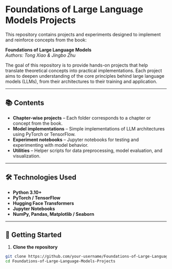 # Foundations of Large Language Models Projects

This repository contains projects and experiments designed to implement and reinforce concepts from the book:

**Foundations of Large Language Models**  
*Authors: Tong Xiao & Jingbo Zhu*

The goal of this repository is to provide hands-on projects that help translate theoretical concepts into practical implementations. Each project aims to deepen understanding of the core principles behind large language models (LLMs), from their architectures to their training and application.

---

## 📚 Contents

- **Chapter-wise projects** – Each folder corresponds to a chapter or concept from the book.
- **Model implementations** – Simple implementations of LLM architectures using PyTorch or TensorFlow.
- **Experiment notebooks** – Jupyter notebooks for testing and experimenting with model behavior.
- **Utilities** – Helper scripts for data preprocessing, model evaluation, and visualization.

---

## 🛠️ Technologies Used

- **Python 3.10+**
- **PyTorch / TensorFlow**
- **Hugging Face Transformers**
- **Jupyter Notebooks**
- **NumPy, Pandas, Matplotlib / Seaborn**

---

## 🚀 Getting Started

1. **Clone the repository**
```bash
git clone https://github.com/your-username/Foundations-of-Large-Language-Models-Projects.git
cd Foundations-of-Large-Language-Models-Projects
